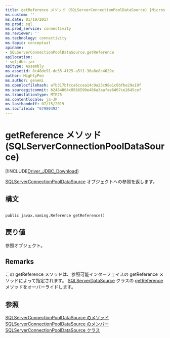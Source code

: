 ```yaml
---
title: getReference メソッド (SQLServerConnectionPoolDataSource) |Microsoft Docs
ms.custom: ''
ms.date: 01/19/2017
ms.prod: sql
ms.prod_service: connectivity
ms.reviewer: ''
ms.technology: connectivity
ms.topic: conceptual
apiname:
- SQLServerConnectionPoolDataSource.getReference
apilocation:
- sqljdbc.jar
apitype: Assembly
ms.assetid: 8c48de91-de55-4f25-a5f1-36a8e8c4629e
author: MightyPen
ms.author: genemi
ms.openlocfilehash: afb317bfcca6ccea14c9a25c98e1c0bfbe29e19f
ms.sourcegitcommit: b2464064c0566590e486a3aafae6d67ce2645cef
ms.translationtype: MTE75
ms.contentlocale: ja-JP
ms.lasthandoff: 07/15/2019
ms.locfileid: "67980492"
---
```

# <a name="getreference-method-sqlserverconnectionpooldatasource"></a>getReference メソッド (SQLServerConnectionPoolDataSource)
[!INCLUDE[Driver_JDBC_Download](../../../includes/driver_jdbc_download.md)]

  [SQLServerConnectionPoolDataSource](../../../connect/jdbc/reference/sqlserverconnectionpooldatasource-class.md) オブジェクトへの参照を返します。  
  
## <a name="syntax"></a>構文  
  
```  
  
public javax.naming.Reference getReference()  
```  
  
## <a name="return-value"></a>戻り値  
 参照オブジェクト。  
  
## <a name="remarks"></a>Remarks  
 この getReference メソッドは、参照可能インターフェイスの getReference メソッドによって指定されます。 [SQLServerDataSource](../../../connect/jdbc/reference/sqlserverdatasource-class.md) クラスの [getReference](../../../connect/jdbc/reference/getreference-method-sqlserverdatasource.md) メソッドをオーバーライドします。  
  
## <a name="see-also"></a>参照  
 [SQLServerConnectionPoolDataSource のメソッド](../../../connect/jdbc/reference/sqlserverconnectionpooldatasource-methods.md)   
 [SQLServerConnectionPoolDataSource のメンバー](../../../connect/jdbc/reference/sqlserverconnectionpooldatasource-members.md)   
 [SQLServerConnectionPoolDataSource クラス](../../../connect/jdbc/reference/sqlserverconnectionpooldatasource-class.md)  
  
  
